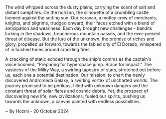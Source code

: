 
The wind whipped across the dusty plains, carrying the scent of salt and distant campfires.  On the horizon, the silhouette of a crumbling castle loomed against the setting sun.  Our caravan, a motley crew of merchants, knights, and pilgrims, trudged onward, their faces etched with a blend of anticipation and weariness.  Each day brought new challenges - bandits lurking in the shadows, treacherous mountain passes, and the ever-present threat of disease.  But the lure of the unknown, the promise of riches and glory, propelled us forward, towards the fabled city of El Dorado, whispered of in hushed tones around crackling fires. 

A crackling of static echoed through the ship's comms as the captain's voice boomed, "Preparing for hyperspace jump. Brace for impact."  The vastness of the Milky Way, a swirling tapestry of stars, stretched out before us, each one a potential destination.  Our mission: to chart the newly discovered Andromeda Galaxy, a swirling vortex of uncharted worlds. The journey promised to be perilous, filled with unknown dangers and the constant threat of solar flares and cosmic debris. Yet, the prospect of discovering new life, new civilizations, fueled our spirits, pushing us towards the unknown, a canvas painted with endless possibilities. 

~ By Hozmi - 20 October 2024
